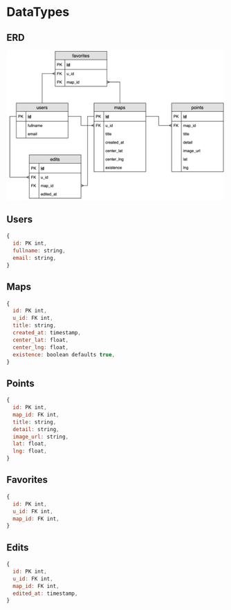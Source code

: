 # DataTypes

## ERD

![Wiki Maps Schema](./wiki_maps_erd.png "Wiki Maps Schema")

## Users

```js
{
  id: PK int,
  fullname: string,
  email: string,
}
```

## Maps

```js
{
  id: PK int,
  u_id: FK int,
  title: string,
  created_at: timestamp,
  center_lat: float,
  center_lng: float,
  existence: boolean defaults true,
}
```

## Points

```js
{
  id: PK int,
  map_id: FK int,
  title: string,
  detail: string,
  image_url: string,
  lat: float,
  lng: float,
}
```

## Favorites

```js
{
  id: PK int,
  u_id: FK int,
  map_id: FK int,
}
```

## Edits

```js
{
  id: PK int,
  u_id: FK int,
  map_id: FK int,
  edited_at: timestamp,
}
```
